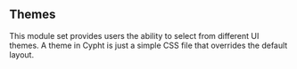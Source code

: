 ## Themes

This module set provides users the ability to select from different UI themes.
A theme in Cypht is just a simple CSS file that overrides the default layout.
